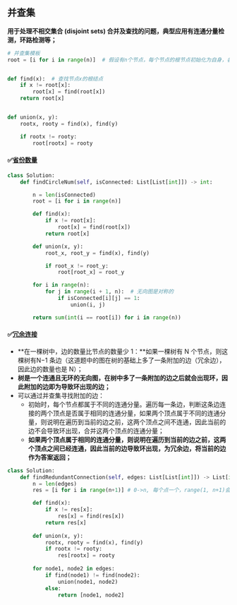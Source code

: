 ## 并查集



**用于处理不相交集合 (disjoint sets) 合并及查找的问题，典型应用有连通分量检测，环路检测等；**

```python
# 并查集模板
root = [i for i in range(n)]  # 假设有n个节点，每个节点的根节点初始化为自身，各个节点之间不连通


def find(x):  # 查找节点x的根结点
    if x != root[x]:
        root[x] = find(root[x])
    return root[x]


def union(x, y):
    rootx, rooty = find(x), find(y)

    if rootx != rooty:
        root[rootx] = rooty
```



#### ✅[省份数量](https://leetcode-cn.com/problems/number-of-provinces/)

```python
class Solution:
    def findCircleNum(self, isConnected: List[List[int]]) -> int:

        n = len(isConnected)
        root = [i for i in range(n)]

        def find(x):
            if x != root[x]:
                root[x] = find(root[x])
            return root[x]

        def union(x, y):
            root_x, root_y = find(x), find(y)

            if root_x != root_y:
                root[root_x] = root_y

        for i in range(n):
            for j in range(i + 1, n):  # 无向图是对称的
                if isConnected[i][j] == 1:
                    union(i, j)

        return sum(int(i == root[i]) for i in range(n))
```



#### ✅[冗余连接](https://leetcode-cn.com/problems/redundant-connection/)

- **在一棵树中，边的数量比节点的数量少 1：**如果一棵树有 N 个节点，则这棵树有N−1 条边（这道题中的图在树的基础上多了一条附加的边（冗余边），因此边的数量也是 N）；
- **树是一个连通且无环的无向图，在树中多了一条附加的边之后就会出现环，因此附加的边即为导致环出现的边；**
- 可以通过并查集寻找附加的边：
  - 初始时，每个节点都属于不同的连通分量。遍历每一条边，判断这条边连接的两个顶点是否属于相同的连通分量，如果两个顶点属于不同的连通分量，则说明在遍历到当前的边之前，这两个顶点之间不连通，因此当前的边不会导致环出现，合并这两个顶点的连通分量；
  - **如果两个顶点属于相同的连通分量，则说明在遍历到当前的边之前，这两个顶点之间已经连通，因此当前的边导致环出现，为冗余边，将当前的边作为答案返回；**

```Python
class Solution:
    def findRedundantConnection(self, edges: List[List[int]]) -> List[int]:
        n = len(edges)
        res = [i for i in range(n+1)] # 0->n, 每个点一个，range(1, n+1)会错位，

        def find(x):
            if x != res[x]:
                res[x] = find(res[x])
            return res[x]
        
        def union(x, y):
            rootx, rooty = find(x), find(y)
            if rootx != rooty:
                res[rootx] = rooty
        
        for node1, node2 in edges:
            if find(node1) != find(node2):
                union(node1, node2)
            else:
                return [node1, node2]
```
